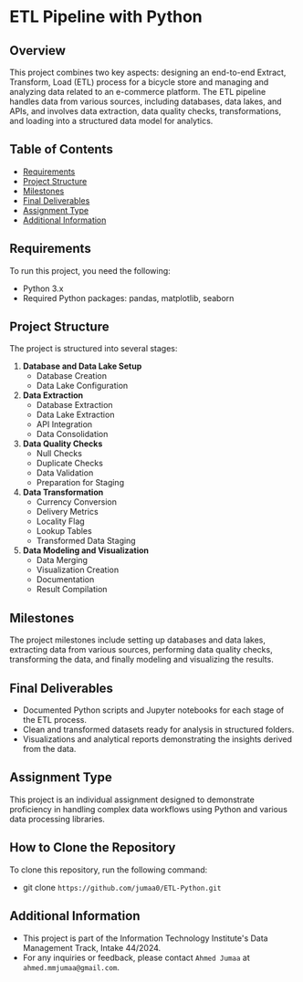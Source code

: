 # ETL Pipeline with Python

## Overview
This project combines two key aspects: designing an end-to-end Extract, Transform, Load (ETL) process for a bicycle store and managing and analyzing data related to an e-commerce platform. The ETL pipeline handles data from various sources, including databases, data lakes, and APIs, and involves data extraction, data quality checks, transformations, and loading into a structured data model for analytics.

## Table of Contents
- [Requirements](#requirements)
- [Project Structure](#project-structure)
- [Milestones](#milestones)
- [Final Deliverables](#final-deliverables)
- [Assignment Type](#assignment-type)
- [Additional Information](#additional-information)

## Requirements
To run this project, you need the following:
- Python 3.x
- Required Python packages: pandas, matplotlib, seaborn

## Project Structure
The project is structured into several stages:
1. **Database and Data Lake Setup**
   - Database Creation
   - Data Lake Configuration
2. **Data Extraction**
   - Database Extraction
   - Data Lake Extraction
   - API Integration
   - Data Consolidation
3. **Data Quality Checks**
   - Null Checks
   - Duplicate Checks
   - Data Validation
   - Preparation for Staging
4. **Data Transformation**
   - Currency Conversion
   - Delivery Metrics
   - Locality Flag
   - Lookup Tables
   - Transformed Data Staging
5. **Data Modeling and Visualization**
   - Data Merging
   - Visualization Creation
   - Documentation
   - Result Compilation

## Milestones
The project milestones include setting up databases and data lakes, extracting data from various sources, performing data quality checks, transforming the data, and finally modeling and visualizing the results.

## Final Deliverables
- Documented Python scripts and Jupyter notebooks for each stage of the ETL process.
- Clean and transformed datasets ready for analysis in structured folders.
- Visualizations and analytical reports demonstrating the insights derived from the data.

## Assignment Type
This project is an individual assignment designed to demonstrate proficiency in handling complex data workflows using Python and various data processing libraries.

## How to Clone the Repository
To clone this repository, run the following command:
- git clone `https://github.com/jumaa0/ETL-Python.git`






## Additional Information
- This project is part of the Information Technology Institute's Data Management Track, Intake 44/2024.
- For any inquiries or feedback, please contact `Ahmed Jumaa` at `ahmed.mmjumaa@gmail.com`.
